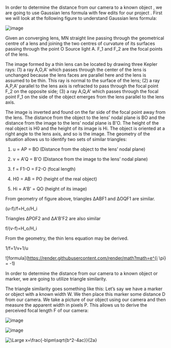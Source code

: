 
In order to determine the distance from our camera to a known object , we are going to use Gaussian  lens formula with few edits for our project .
First we will look at the following figure to understand Gaussian  lens formula: 
 
![image](https://user-images.githubusercontent.com/56115477/154123479-3e4ba37a-54d8-4f5d-81f7-894f132fabc6.png)
  
  
Given an converging lens, MN  straight line passing through the geometrical centre of a lens and joining the two centres of curvature of its surfaces passing through the point O 
Source light A.
F_1 and F_2 are the focal points of the lens. 

The image formed by a thin lens can be located by drawing three Kepler rays: (1) a ray  A,O,A' which passes through the center of the lens is unchanged because the lens faces are parallel here and the lens is assumed to be thin. This ray is normal to the surface of the lens; (2) a ray A,P,A' parallel to the lens axis is refracted to pass through the focal point F_2 on the opposite side; (3) a ray  A,Q,A' which passes through the focal point F_1 on the side of the object emerges from the lens parallel to the lens axis.

The image is inverted and found on the far side of the focal point away from the lens. The distance from the object to the lens’ nodal plane is BO  and the distance from the image to the lens’ nodal plane is B'O. The height of the real object is H0 and the height of its image is Hi. The object is oriented at a right angle to the lens axis, and so is the image. The geometry of the situation allows us to identify two sets of similar triangles:

1. u = AP = BO  (Distance from the object to the lens’ nodal plane)
 
2. v = A'Q = B'O (Distance from the image to the lens’ nodal plane)

3. f = F1-O = F2-O  (focal length)

4. H0 = AB = PO   (height of the real object)
    
5. Hi = A'B' = QO  (height of its image)
  
From geometry of figure above, triangles ΔABF1 and ΔOQF1 are similar. 

(u-f)/f=H_o/H_i 

Triangles ΔPOF2 and ΔA'B'F2 are also similar 

 f/(v-f)=H_o/H_i    
  
 From the geometry, the thin lens equation may be derived.
 
 1/f=1/v+1/u
 
 ![formula](https://render.githubusercontent.com/render/math?math=e^{i \pi} = -1)

  
  
  
  
  
  
  
  
  
  
  
  
  
  
  In order to determine the distance from our camera to a known object or marker, we are going to utilize triangle similarity.

The triangle similarity goes something like this: Let’s say we have a marker or object with a known width W. We then place this marker some distance D from our camera. We take a picture of our object using our camera and then measure the apparent width in pixels P. This allows us to derive the perceived focal length F of our camera:



![image](https://user-images.githubusercontent.com/56115477/154845117-cbdf00a6-925d-4265-a3ec-b6da45ac729e.png)




![image](https://user-images.githubusercontent.com/56115477/154443892-c8443a8d-e274-4c95-8071-50e83e549bda.png)



![\Large x=\frac{-b\pm\sqrt{b^2-4ac}}{2a}](https://latex.codecogs.com/svg.latex?\Large&space;x=\frac{-b\pm\sqrt{b^2-4ac}}{2a})
